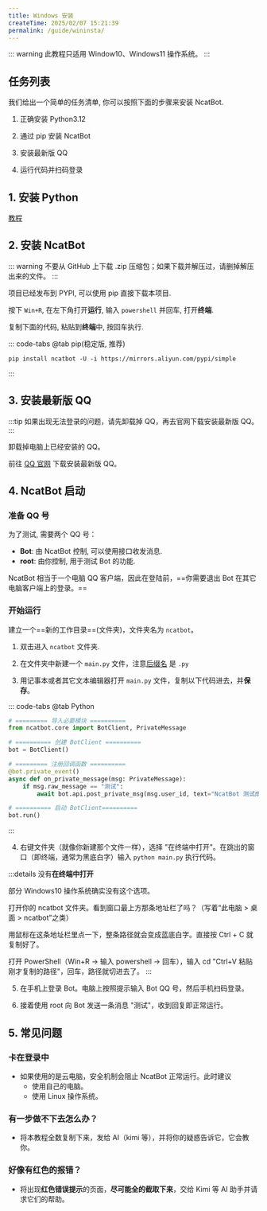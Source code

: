 ```yaml
---
title: Windows 安装
createTime: 2025/02/07 15:21:39
permalink: /guide/wininsta/
---
```


::: warning
此教程只适用 Window10、Windows11 操作系统。
:::

## 任务列表

我们给出一个简单的任务清单, 你可以按照下面的步骤来安装 NcatBot.

1. 正确安装 Python3.12

2. 通过 pip 安装 NcatBot

3. 安装最新版 QQ

4. 运行代码并扫码登录

## 1. 安装 Python

[教程](https://zhuanlan.zhihu.com/p/111168324)

## 2. 安装 NcatBot

::: warning
不要从 GitHub 上下载 .zip 压缩包；如果下载并解压过，请删掉解压出来的文件。
:::

项目已经发布到 PYPI, 可以使用 pip 直接下载本项目.

按下 `Win+R`, 在左下角打开**运行**, 输入 `powershell` 并回车, 打开**终端**.

复制下面的代码, 粘贴到**终端**中, 按回车执行.

::: code-tabs
@tab pip(稳定版, 推荐)

```shell
pip install ncatbot -U -i https://mirrors.aliyun.com/pypi/simple
```
:::

## 3. 安装最新版 QQ

:::tip
如果出现无法登录的问题，请先卸载掉 QQ，再去官网下载安装最新版 QQ。
:::

卸载掉电脑上已经安装的 QQ。

前往 [QQ 官网](im.qq.com) 下载安装最新版 QQ。

## 4. NcatBot 启动

### 准备 QQ 号

为了测试, 需要两个 QQ 号：

- **Bot**: 由 NcatBot 控制, 可以使用接口收发消息.
- **root**: 由你控制, 用于测试 Bot 的功能.

NcatBot 相当于一个电脑 QQ 客户端，因此在登陆前，==你需要退出 Bot 在其它电脑客户端上的登录。==

### 开始运行

建立一个==新的工作目录==(文件夹)，文件夹名为 `ncatbot`。

1. 双击进入 `ncatbot` 文件夹.

2. 在文件夹中新建一个 `main.py` 文件，注意[后缀名](https://zhuanlan.zhihu.com/p/112226609) 是 `.py`

3. 用记事本或者其它文本编辑器打开 `main.py` 文件，复制以下代码进去，并**保存**。

::: code-tabs
@tab Python
```python
# ========= 导入必要模块 ==========
from ncatbot.core import BotClient, PrivateMessage

# ========== 创建 BotClient ==========
bot = BotClient()

# ========= 注册回调函数 ==========
@bot.private_event()
async def on_private_message(msg: PrivateMessage):
    if msg.raw_message == "测试":
        await bot.api.post_private_msg(msg.user_id, text="NcatBot 测试成功喵~")

# ========== 启动 BotClient==========
bot.run()
```
:::

4. 右键文件夹（就像你新建那个文件一样），选择 "在终端中打开"。在跳出的窗口（即终端，通常为黑底白字）输入 `python main.py` 执行代码。

:::details 没有**在终端中打开**

部分 Windows10 操作系统确实没有这个选项。

打开你的 ncatbot 文件夹。看到窗口最上方那条地址栏了吗？（写着“此电脑 > 桌面 > ncatbot”之类）

用鼠标在这条地址栏里点一下，整条路径就会变成蓝底白字。直接按 Ctrl + C 就复制好了。

打开 PowerShell（Win+R → 输入 powershell → 回车），输入 cd "Ctrl+V 粘贴刚才复制的路径"，回车，路径就切进去了。
:::

5. 在手机上登录 Bot。电脑上按照提示输入 Bot QQ 号，然后手机扫码登录。

6. 接着使用 root 向 Bot 发送一条消息 "测试"，收到回复即正常运行。

## 5. 常见问题

### 卡在登录中

- 如果使用的是云电脑，安全机制会阻止 NcatBot 正常运行。此时建议
  - 使用自己的电脑。
  - 使用 Linux 操作系统。

### 有一步做不下去怎么办？

- 将本教程全数复制下来，发给 AI（kimi 等），并将你的疑惑告诉它，它会教你。

### 好像有红色的报错？ 

- 将出现**红色错误提示**的页面，**尽可能全的截取下来**，交给 Kimi 等 AI 助手并请求它们的帮助。


